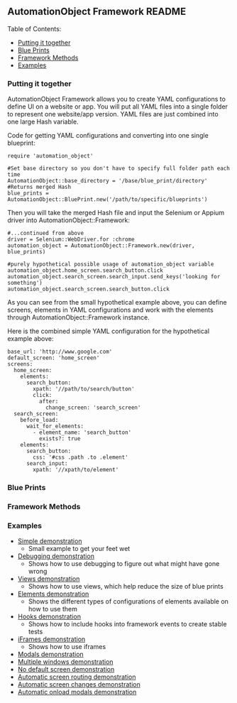 AutomationObject Framework README
----

Table of Contents:
*    [Putting it together](#putting-it-together)
*    [Blue Prints](#blue-prints)
*    [Framework Methods](#framework-methods)
*    [Examples](#examples)

### Putting it together

AutomationObject Framework allows you to create YAML configurations to define UI on a website or app.
You will put all YAML files into a single folder to represent one website/app version.  YAML files are just combined
into one large Hash variable.

Code for getting YAML configurations and converting into one single blueprint:
```
require 'automation_object'

#Set base directory so you don't have to specify full folder path each time
AutomationObject::base_directory = '/base/blue_print/directory'
#Returns merged Hash
blue_prints = AutomationObject::BluePrint.new('/path/to/specific/blueprints')
```

Then you will take the merged Hash file and input the Selenium or Appium driver into AutomationObject::Framework:
```
#...continued from above
driver = Selenium::WebDriver.for :chrome
automation_object = AutomationObject::Framework.new(driver, blue_prints)

#purely hypothetical possible usage of automation_object variable
automation_object.home_screen.search_button.click
automation_object.search_screen.search_input.send_keys('looking for something')
automation_object.search_screen.search_button.click
```

As you can see from the small hypothetical example above, you can define screens, elements in YAML configurations and
work with the elements through AutomationObject::Framework instance.

Here is the combined simple YAML configuration for the hypothetical example above:
```
base_url: 'http://www.google.com'
default_screen: 'home_screen'
screens:
  home_screen:
    elements:
      search_button:
        xpath: '//path/to/search/button'
        click:
          after:
            change_screen: 'search_screen'
  search_screen:
    before_load:
      wait_for_elements:
        - element_name: 'search_button'
          exists?: true
    elements:
      search_button:
        css: '#css .path .to .element'
      search_input:
        xpath: '//xpath/to/element'
```


### Blue Prints

### Framework Methods

### Examples

- [Simple demonstration](examples/simple)
  - Small example to get your feet wet
- [Debugging demonstration](examples/debugging)
  - Shows how to use debugging to figure out what might have gone wrong
- [Views demonstration](examples/views)
  - Shows how to use views, which help reduce the size of blue prints
- [Elements demonstration](examples/elements)
  - Shows the different types of configurations of elements available on how to use them
- [Hooks demonstration](examples/hooks)
  - Shows how to include hooks into framework events to create stable tests
- [iFrames demonstration](examples/iframes)
  - Shows how to use iframes
- [Modals demonstration](examples/modals)
- [Multiple windows demonstration](examples/multiple_windows)
- [No default screen demonstration](examples/no_default_screen)
- [Automatic screen routing demonstration](examples/automatic_screen_routing)
- [Automatic screen changes demonstration](examples/automatic_screen_changes)
- [Automatic onload modals demonstration](examples/automatic_onload_modals)